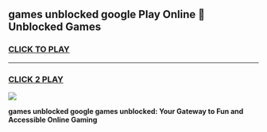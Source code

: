 
## games unblocked google Play Online 👋 Unblocked Games
<h3>
<a href="https://premium.freeplayer.one?title=games_unblocked_google&ref=19F">CLICK TO PLAY</a></h3>
<hr>

<h3>
<a href="https://premium.freeplayer.one?title=games_unblocked_google&ref=19F">CLICK 2 PLAY</a>
  
</h3>

<a href="https://premium.freeplayer.one?title=games_unblocked_google&ref=19F"><img src="https://clearcache.store/games.png"></a>


**games unblocked google games unblocked: Your Gateway to Fun and Accessible Online Gaming**
